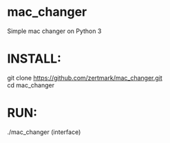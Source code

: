 # mac_changer
Simple mac changer on Python 3                                        
# INSTALL:                                              
git clone https://github.com/zertmark/mac_changer.git                                    
cd mac_changer                                 
# RUN:                                
./mac_changer (interface)

